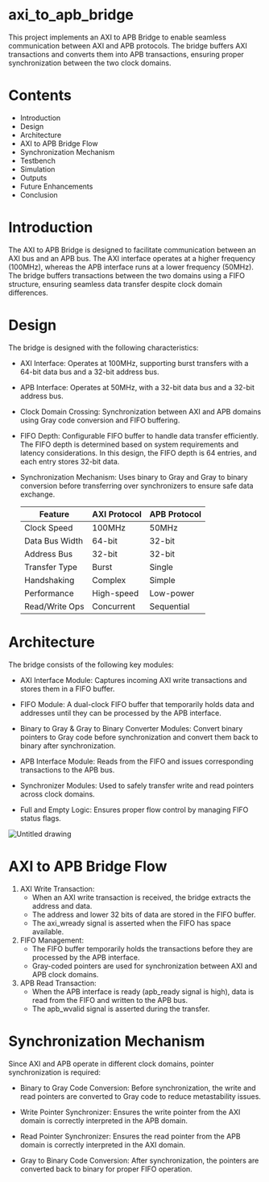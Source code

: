 # axi_to_apb_bridge

This project implements an AXI to APB Bridge to enable seamless communication between AXI and APB protocols. The bridge buffers AXI transactions and converts them into APB transactions, ensuring proper synchronization between the two clock domains.

# Contents
* Introduction
* Design
* Architecture
* AXI to APB Bridge Flow
* Synchronization Mechanism
* Testbench
* Simulation
* Outputs
* Future Enhancements
* Conclusion

# Introduction

The AXI to APB Bridge is designed to facilitate communication between an AXI bus and an APB bus. The AXI interface operates at a higher frequency (100MHz), whereas the APB interface runs at a lower frequency (50MHz). The bridge buffers transactions between the two domains using a FIFO structure, ensuring seamless data transfer despite clock domain differences.

# Design

The bridge is designed with the following characteristics:

* AXI Interface: Operates at 100MHz, supporting burst transfers with a 64-bit data bus and a 32-bit address bus.
  
* APB Interface: Operates at 50MHz, with a 32-bit data bus and a 32-bit address bus.
  
* Clock Domain Crossing: Synchronization between AXI and APB domains using Gray code conversion and FIFO buffering.
  
* FIFO Depth: Configurable FIFO buffer to handle data transfer efficiently. The FIFO depth is determined based on system requirements and latency considerations. In this design, the FIFO depth is 64 entries, and each entry stores 32-bit data.
  
* Synchronization Mechanism: Uses binary to Gray and Gray to binary conversion before transferring over synchronizers to ensure safe data exchange.

    | Feature | AXI Protocol| APB Protocol |
    |----------|----------|----------|
    | Clock Speed   | 100MHz  | 50MHz   |
    | Data Bus Width   | 64-bit   | 32-bit   |
    | Address Bus  | 32-bit   | 32-bit  |
    | Transfer Type  | Burst  | Single   |
    | Handshaking   | Complex  | Simple   |
    | Performance   | High-speed   | Low-power   |
    | Read/Write Ops | Concurrent   | Sequential   |


# Architecture

The bridge consists of the following key modules:

* AXI Interface Module: Captures incoming AXI write transactions and stores them in a FIFO buffer.

* FIFO Module: A dual-clock FIFO buffer that temporarily holds data and addresses until they can be processed by the APB interface.

* Binary to Gray & Gray to Binary Converter Modules: Convert binary pointers to Gray code before synchronization and convert them back to binary after synchronization.

* APB Interface Module: Reads from the FIFO and issues corresponding transactions to the APB bus.

* Synchronizer Modules: Used to safely transfer write and read pointers across clock domains.

* Full and Empty Logic: Ensures proper flow control by managing FIFO status flags.

![Untitled drawing](https://github.com/user-attachments/assets/1f3c47eb-5ad0-4601-b298-19ae02c042f7)

# AXI to APB Bridge Flow

1. AXI Write Transaction:
   * When an AXI write transaction is received, the bridge extracts the address and data.
   * The address and lower 32 bits of data are stored in the FIFO buffer.
   * The axi_wready signal is asserted when the FIFO has space available.
2. FIFO Management:
   * The FIFO buffer temporarily holds the transactions before they are processed by the APB interface.
   * Gray-coded pointers are used for synchronization between AXI and APB clock domains.
3. APB Read Transaction:
   * When the APB interface is ready (apb_ready signal is high), data is read from the FIFO and written to the APB bus.
   * The apb_wvalid signal is asserted during the transfer.
  
# Synchronization Mechanism

Since AXI and APB operate in different clock domains, pointer synchronization is required:

* Binary to Gray Code Conversion: Before synchronization, the write and read pointers are converted to Gray code to reduce metastability issues.
  
* Write Pointer Synchronizer: Ensures the write pointer from the AXI domain is correctly interpreted in the APB domain.
  
* Read Pointer Synchronizer: Ensures the read pointer from the APB domain is correctly interpreted in the AXI domain.
  
* Gray to Binary Code Conversion: After synchronization, the pointers are converted back to binary for proper FIFO operation.

